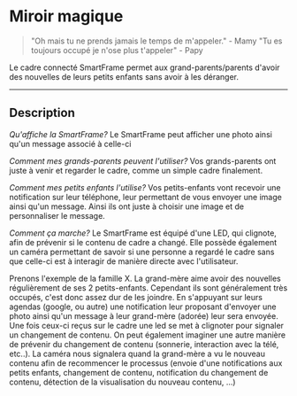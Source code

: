 Miroir magique
===================



> "Oh mais tu ne prends jamais le temps de m'appeler." - Mamy
>"Tu es toujours occupé je n'ose plus t'appeler" - Papy

Le cadre connecté SmartFrame permet aux grand-parents/parents d'avoir des nouvelles de leurs petits enfants sans avoir à les déranger. 

---
Description
-------------
</i>*Qu'affiche la SmartFrame?*
Le SmartFrame peut afficher une photo ainsi qu'un message associé à celle-ci



*Comment mes grands-parents peuvent l'utiliser?*
Vos grands-parents ont juste à venir et regarder le cadre, comme un simple cadre finalement.

*Comment mes petits enfants l'utilise?*
Vos petits-enfants vont recevoir une notification sur leur téléphone, leur permettant de vous envoyer une image ainsi qu'un message. Ainsi ils ont juste à choisir une image et de personnaliser le message.

<i class="icon-cog"></i> *Comment ça marche?*
Le SmartFrame est équipé d'une LED, qui clignote, afin de prévenir si le contenu de cadre a changé. Elle possède également un caméra permettant de savoir si une personne a regardé le cadre sans que celle-ci est à interagir de manière directe avec l'utilisateur.

Prenons l'exemple de la famille X. La grand-mère aime avoir des nouvelles régulièrement de ses 2 petits-enfants. Cependant ils sont généralement très occupés, c'est donc assez dur de les joindre. En s'appuyant sur leurs agendas (google, ou autre) une notification leur proposant d'envoyer une photo ainsi qu'un message à leur grand-mère (adorée) leur sera envoyée. Une fois ceux-ci reçus sur le cadre une led se met à clignoter pour signaler un changement de contenu. On peut également imaginer une autre manière de prévenir du changement de contenu (sonnerie, interaction avec la télé, etc..). La caméra nous signalera quand la grand-mère a vu le nouveau contenu afin de recommencer le processus (envoie d'une notifications aux petits enfants, changement de contenu, notification du changement de contenu, détection de la visualisation du nouveau contenu, ...)

